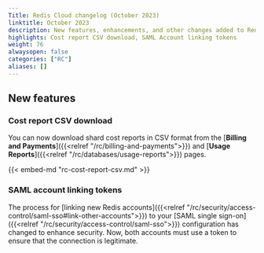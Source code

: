 ```yaml
---
Title: Redis Cloud changelog (October 2023)
linktitle: October 2023
description: New features, enhancements, and other changes added to Redis Cloud during October 2023.
highlights: Cost report CSV download, SAML Account linking tokens
weight: 76
alwaysopen: false
categories: ["RC"]
aliases: []
---
```


## New features

### Cost report CSV download

You can now download shard cost reports in CSV format from the [**Billing and Payments**]({{<relref "/rc/billing-and-payments">}}) and [**Usage Reports**]({{<relref "/rc/databases/usage-reports">}}) pages.

{{< embed-md "rc-cost-report-csv.md" >}}
### SAML account linking tokens

The process for [linking new Redis accounts]({{<relref "/rc/security/access-control/saml-sso#link-other-accounts">}}) to your [SAML single sign-on]({{<relref "/rc/security/access-control/saml-sso">}}) configuration has changed to enhance security. Now, both accounts must use a token to ensure that the connection is legitimate.
